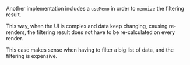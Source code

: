 Another implementation includes a `useMemo` in order to `memoize` the filtering result.

This way, when the UI is complex and data keep changing, causing re-renders, the filtering
result does not have to be re-calculated on every render.

This case makes sense when having to filter a big list of data, and the filtering is expensive.